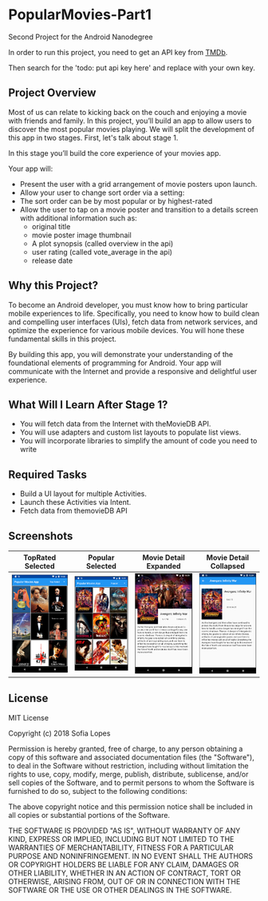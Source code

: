 # PopularMovies-Part1
Second Project for the Android Nanodegree

In order to run this project, you need to get an API key from [TMDb](https://www.themoviedb.org/).

Then search for the 'todo: put api key here' and replace with your own key.

## Project Overview
Most of us can relate to kicking back on the couch and enjoying a movie with friends and family. In this project, you’ll build an app to allow users to discover the most popular movies playing. We will split the development of this app in two stages. First, let's talk about stage 1.

In this stage you’ll build the core experience of your movies app.

Your app will:

 - Present the user with a grid arrangement of movie posters upon launch.
 - Allow your user to change sort order via a setting:
 - The sort order can be by most popular or by highest-rated
 - Allow the user to tap on a movie poster and transition to a details screen with additional information such as:
   - original title
   - movie poster image thumbnail
   - A plot synopsis (called overview in the api)
   - user rating (called vote_average in the api)
   - release date

## Why this Project?
To become an Android developer, you must know how to bring particular mobile experiences to life. Specifically, you need to know how to build clean and compelling user interfaces (UIs), fetch data from network services, and optimize the experience for various mobile devices. You will hone these fundamental skills in this project.

By building this app, you will demonstrate your understanding of the foundational elements of programming for Android. Your app will communicate with the Internet and provide a responsive and delightful user experience.

## What Will I Learn After Stage 1?
 - You will fetch data from the Internet with theMovieDB API.
 - You will use adapters and custom list layouts to populate list views.
 - You will incorporate libraries to simplify the amount of code you need to write
 
## Required Tasks
 - Build a UI layout for multiple Activities.
 - Launch these Activities via Intent.
 - Fetch data from themovieDB API
 
## Screenshots
|TopRated Selected| Popular Selected | Movie Detail Expanded | Movie Detail Collapsed|
| --- | --- | --- | --- |
| ![alt text](https://github.com/sofylopdev/PopularMovies-Part1/blob/master/TopRated.png) | ![alt text](https://github.com/sofylopdev/PopularMovies-Part1/blob/master/Popular.png) | ![alt text](https://github.com/sofylopdev/PopularMovies-Part1/blob/master/Details.png) | ![alt text](https://github.com/sofylopdev/PopularMovies-Part1/blob/master/Details2.png) |

## License
MIT License

Copyright (c) 2018 Sofia Lopes

Permission is hereby granted, free of charge, to any person obtaining a copy
of this software and associated documentation files (the "Software"), to deal
in the Software without restriction, including without limitation the rights
to use, copy, modify, merge, publish, distribute, sublicense, and/or sell
copies of the Software, and to permit persons to whom the Software is
furnished to do so, subject to the following conditions:

The above copyright notice and this permission notice shall be included in all
copies or substantial portions of the Software.

THE SOFTWARE IS PROVIDED "AS IS", WITHOUT WARRANTY OF ANY KIND, EXPRESS OR
IMPLIED, INCLUDING BUT NOT LIMITED TO THE WARRANTIES OF MERCHANTABILITY,
FITNESS FOR A PARTICULAR PURPOSE AND NONINFRINGEMENT. IN NO EVENT SHALL THE
AUTHORS OR COPYRIGHT HOLDERS BE LIABLE FOR ANY CLAIM, DAMAGES OR OTHER
LIABILITY, WHETHER IN AN ACTION OF CONTRACT, TORT OR OTHERWISE, ARISING FROM,
OUT OF OR IN CONNECTION WITH THE SOFTWARE OR THE USE OR OTHER DEALINGS IN THE
SOFTWARE.
